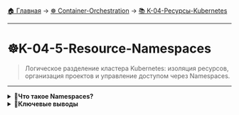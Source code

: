 [🏠 Главная](../../README.md) → [☸️ Container-Orchestration](../../README.md#-container-orchestration) → [📚 K-04-Ресурсы-Kubernetes](../../README.md#-k-04-ресурсы-kubernetes)

---

# ☸️K-04-5-Resource-Namespaces
>Логическое разделение кластера Kubernetes: изоляция ресурсов, организация проектов и управление доступом через Namespaces.

---

<details>
<summary><b>🎯Что такое Namespaces?</b></summary>

---

### Аналогия с лабораториями

```text
# Namespaces = виртуальные лаборатории в кластере
Кластер Kubernetes
├── default (общие ресурсы)
├── production (продакшн приложения)
├── staging (тестовые приложения)
└── development (разработка)
```

---

</details>

<details>
<summary><b>🎯Ключевые выводы</b></summary>

---

### Namespaces

+++text
✅ Логическое разделение ресурсов
✅ Изоляция проектов и команд
✅ Управление доступом и правами
✅ Организация кластера
---text

### Что изучаем дальше

+++text
📚 Следующая тема: Сервисы
🎯 Практика: Сетевое взаимодействие
🔧 Инструменты: Service discovery
---text

---

</details>
